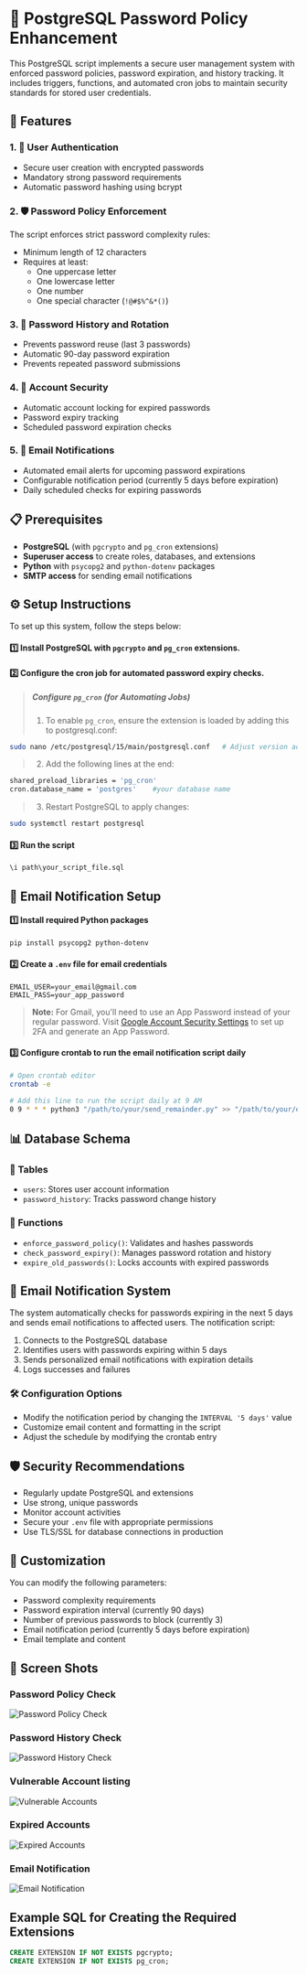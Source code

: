 # 🔐 PostgreSQL Password Policy Enhancement

This PostgreSQL script implements a secure user management system with enforced password policies, password expiration, and history tracking. It includes triggers, functions, and automated cron jobs to maintain security standards for stored user credentials.

## 🌟 Features

### 1. 🔑 User Authentication
- Secure user creation with encrypted passwords
- Mandatory strong password requirements
- Automatic password hashing using bcrypt

### 2. 🛡️ Password Policy Enforcement
The script enforces strict password complexity rules:
- Minimum length of 12 characters
- Requires at least:
  - One uppercase letter
  - One lowercase letter
  - One number
  - One special character (`!@#$%^&*()`)

### 3. 🔄 Password History and Rotation
- Prevents password reuse (last 3 passwords)
- Automatic 90-day password expiration
- Prevents repeated password submissions

### 4. 🚨 Account Security
- Automatic account locking for expired passwords
- Password expiry tracking
- Scheduled password expiration checks

### 5. 📧 Email Notifications
- Automated email alerts for upcoming password expirations
- Configurable notification period (currently 5 days before expiration)
- Daily scheduled checks for expiring passwords

## 📋 Prerequisites

- **PostgreSQL** (with `pgcrypto` and `pg_cron` extensions)
- **Superuser access** to create roles, databases, and extensions
- **Python** with `psycopg2` and `python-dotenv` packages
- **SMTP access** for sending email notifications

## ⚙️ Setup Instructions

To set up this system, follow the steps below:

#### 1️⃣ Install PostgreSQL with `pgcrypto` and `pg_cron` extensions.
#### 2️⃣ Configure the cron job for automated password expiry checks.
> ##### Configure `pg_cron` (for Automating Jobs)
>
>1. To enable `pg_cron`, ensure the extension is loaded by adding this to postgresql.conf:
```bash
sudo nano /etc/postgresql/15/main/postgresql.conf   # Adjust version accordingly
```
>2. Add the following lines at the end:
```bash
shared_preload_libraries = 'pg_cron'
cron.database_name = 'postgres'    #your database name
```
>3. Restart PostgreSQL to apply changes:
```bash
sudo systemctl restart postgresql
```
>

#### 3️⃣ Run the script
```sql
\i path\your_script_file.sql
```

## 📧 Email Notification Setup

#### 1️⃣ Install required Python packages
```bash
pip install psycopg2 python-dotenv
```

#### 2️⃣ Create a `.env` file for email credentials
```
EMAIL_USER=your_email@gmail.com
EMAIL_PASS=your_app_password
```

> **Note:** For Gmail, you'll need to use an App Password instead of your regular password. Visit [Google Account Security Settings](https://myaccount.google.com/security) to set up 2FA and generate an App Password.

#### 3️⃣ Configure crontab to run the email notification script daily
```bash
# Open crontab editor
crontab -e

# Add this line to run the script daily at 9 AM
0 9 * * * python3 "/path/to/your/send_remainder.py" >> "/path/to/your/email_log.txt" 2>&1
```

## 📊 Database Schema

### 📝 Tables
- `users`: Stores user account information
- `password_history`: Tracks password change history

### 🧩 Functions
- `enforce_password_policy()`: Validates and hashes passwords
- `check_password_expiry()`: Manages password rotation and history
- `expire_old_passwords()`: Locks accounts with expired passwords

## 📧 Email Notification System

The system automatically checks for passwords expiring in the next 5 days and sends email notifications to affected users. The notification script:

1. Connects to the PostgreSQL database
2. Identifies users with passwords expiring within 5 days
3. Sends personalized email notifications with expiration details
4. Logs successes and failures

### 🛠️ Configuration Options

- Modify the notification period by changing the `INTERVAL '5 days'` value
- Customize email content and formatting in the script
- Adjust the schedule by modifying the crontab entry

## 🛡️ Security Recommendations

- Regularly update PostgreSQL and extensions
- Use strong, unique passwords
- Monitor account activities
- Secure your `.env` file with appropriate permissions
- Use TLS/SSL for database connections in production

## 🔧 Customization

You can modify the following parameters:
- Password complexity requirements
- Password expiration interval (currently 90 days)
- Number of previous passwords to block (currently 3)
- Email notification period (currently 5 days before expiration)
- Email template and content

## 📸 Screen Shots
### Password Policy Check
![Password Policy Check](https://github.com/user-attachments/assets/ecaa260b-4e64-44de-a8d7-966393f35434)
### Password History Check
![Password History Check](https://github.com/user-attachments/assets/f266e77f-976b-44df-926e-b88b69c52efa)
### Vulnerable Account listing
![Vulnerable Accounts](https://github.com/user-attachments/assets/f7b7365b-b4ee-4bea-8146-b738a2f8f6d4)
### Expired Accounts
![Expired Accounts](https://github.com/user-attachments/assets/f5538a92-9222-4841-9553-89d0d367f928)
### Email Notification
![Email Notification](https://github.com/user-attachments/assets/22c25a65-7971-4991-9d69-0b692a412bee)

## Example SQL for Creating the Required Extensions

```sql
CREATE EXTENSION IF NOT EXISTS pgcrypto;
CREATE EXTENSION IF NOT EXISTS pg_cron;
```